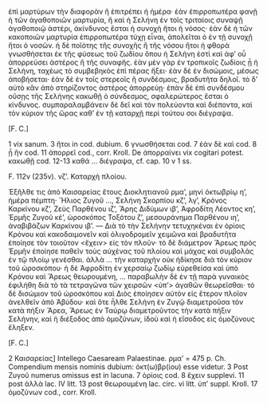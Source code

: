 ἐπὶ μαρτύρων τὴν διαφορὰν ἢ ἐπιτρέπει ἡ ἡμέρα· ἐὰν ἐπιρροπωτέρα φανῇ ἡ τῶν ἀγαθοποιῶν μαρτυρία, ἢ καὶ ἡ Σελήνη ἐν τοῖς τριταίοις συναψῇ ἀγαθοποιῷ ἀστέρι, ἀκίνδυνος ἔσται ἡ συνοχὴ ἤτοι ἡ νόσος· ἐὰν δὲ ἡ τῶν κακοποιῶν μαρτυρία ἐπιρροπωτέρα τύχῃ εἶναι, ἀπολεῖται ὁ ἐν τῇ συνοχῇ ἤτοι ὁ νοσῶν. ἡ δὲ ποῖότης τῆς συνοχῆς ἢ τῆς νόσου ἤτοι ἡ φθορὰ γνωσθήσεται ἐκ τῆς φύσεως τοῦ ζωδίου ὅπου ἡ Σελήνη ἐστὶ καὶ ἀφ’ οὗ ἀπορρεύσει ἀστέρος ἢ τῆς συναφῆς. ἐὰν μὲν γὰρ ἐν τροπικοῖς ζωδίοις ᾖ ἡ Σελήνη, ταχέως τὸ συμβεβηκὸς ἐπὶ πέρας ἥξει· ἐὰν δὲ ἐν δισώμοις, μέσως ἀποβήσεται· ἐὰν δὲ ἐν τοῖς στερεοῖς ἢ συνδέσμοις, βραδυτῆτα δηλοῖ. τὸ δ’ αὐτὸ κἂν ἀπὸ στηρίζοντος ἀστέρος ἀπορρεύῃ· ἐπὰν δὲ ἐπὶ συνδέσμου οὔσῃς τῆς Σελήνης κακωθῇ ὁ σύνδεσμος, σφαλερώτερος ἔσται ὁ κίνδυνος. συμπαραλαμβάνειν δὲ δεῖ καὶ τὸν πολεύοντα καὶ διέποντα, καὶ τὸν κύριον τῆς ὥρας καθ’ ἐν τῇ καταρχῇ περὶ τούτου σοι διέγραψα.

[F. C.]

1 vix sanum. 3 ἤτοι in cod. dubium. 6 γνωσθήσεται cod. 7 ἐὰν δὲ καὶ cod. 8 ᾖ ἤν cod. 11 ἀπορρεῖ cod., corr. Kroll. De ἀπορραίνει vix cogitari potest. κακωθῇ cod. 12-13 καθά ... διέγραψα, cf. cap. 10 v 1 ss.

F. 112ν (235v). νζ’. Καταρχὴ πλοίου.

Ἐξῆλθε τις ἀπὸ Καισαρείας ἔτους Διοκλητιανοῦ ρμα’, μηνὶ ὀκτωβρίῳ η’, ἡμέρα πέμπτη· Ἥλιος Ζυγοῦ ..., Σελήνη Σκορπίου κζ’, λγ’, Κρόνος Καρκίνου κζ’, Ζεὺς Παρθένου ιζ’, Ἄρης Διδύμων ιβ’, Ἀφροδίτη Λέοντος κη’, Ἑρμῆς Ζυγοῦ κἐ’, ὡροσκόπος Τοξότου ζ’, μεσουράνημα Παρθένου ιη’, ἀναβιβάζων Καρκίνου ιβ’. — Διὰ τὸ τὴν Σελήνην τετυχηκέναι ἐν ὁρίοις Κρόνου καὶ κακοδαιμονεῖν καὶ ὀλιγοδρομεῖν χειμῶνα καὶ βραδυτῆτα ἐποίησε τὸν τοιοῦτον <ἔχειν> εἰς τὸν πλοῦν· τὸ δὲ διάμετρον Ἄρεως πρὸς Ἑρμῆν ἐποίησε παθεῖν τοὺς αὐχένας τοῦ πλοίου καὶ μάχας καὶ συμβολὰς ἐν τῷ πλοίῳ γενέσθαι. ἀλλὰ ... τὴν καταρχὴν οὐκ ἠδίκησε διὰ τὸν κύριον τοῦ ὡροσκόπου· ἡ δὲ Ἀφροδίτη ἐν χερσαίῳ ζωδίῳ εὑρεθείσα καὶ ὑπὸ Κρόνου καὶ Ἄρεως θεωρουμένη, ... παραβωλὴν δὲ ἐν τῇ παρὰ γυναικὸς ἐφιλήθη διὰ τὸ τὰ τετραγῶνα τῶν χειρσῶν <ὑπ’> ἀγαθῶν θεωρεῖσθαι· τὸ δὲ δισώμιον τοῦ ὡροσκόπου καὶ Διὸς ἐποίησεν αὐτὸν εἰς ἕτερον πλοῖον ἀνελθεῖν ἀπὸ Ἀβύδου· καὶ ὅτε ἦλθε Σελήνη ἐν Ζυγῷ διαμετροῦσα τὸν κατὰ πήξιν Ἄρεα, Ἄρεως ἐν Ταύρῳ διαμετροῦντος τὴν κατὰ πήξιν Σελήνην, καὶ ἡ διέξοδος ἀπὸ ὁμοζύνων, ἰδοὺ καὶ ἡ εἴσοδος εἰς ὁμοζύνους ἔληξεν.

[F. C.]

2 Καισαρείας] Intellego Caesaream Palaestinae. ρμα’ = 475 p. Ch. Compendium mensis nominis dubium: ὀκτ(ω)βρ(ίου) esse videtur. 3 Post Ζυγοῦ numerus omissus est in lacuna. 7 ὁρίοις cod. 8 ἔχειν supplevi. 11 post ἀλλὰ lac. IV litt. 13 post θεωρουμένη lac. circ. vi litt. ὑπ’ suppl. Kroll. 17 ὁμοζύνων cod., corr. Kroll.